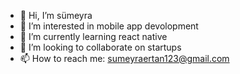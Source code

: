 - 👋 Hi, I’m sümeyra
- 👀 I’m interested in mobile app devolopment
- 🌱 I’m currently learning react native
- 💞️ I’m looking to collaborate on startups
- 📫 How to reach me: sumeyraertan123@gmail.com
  

<!---
sumeyraertan123/sumeyraertan123 is a ✨ special ✨ repository because its `README.md` (this file) appears on your GitHub profile.
You can click the Preview link to take a look at your changes.
--->
